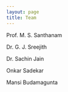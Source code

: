 ```yaml
---
layout: page
title: Team
---
```


Prof. M. S. Santhanam

Dr. G. J. Sreejith

Dr. Sachin Jain

Onkar Sadekar

Mansi Budamagunta
